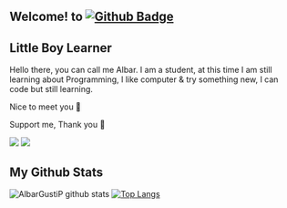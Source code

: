 ## Welcome! to [![Github Badge](https://img.shields.io/badge/-AlbarGusti-black?style=flat&logo=github&logoColor=white&link=https://github.com/Jieyab89/)](https://github.com/Jieyab89)

<h2>Little Boy Learner</h2>
<p align='left'>Hello there, you can call me Albar. I am a student, at this time I am still learning about Programming, I like computer & try something new, I can code but still learning.</p>
Nice to meet you 😬

<p align='left'>Support me,
Thank you 🤙
 
<a href="mailto:agustipamungkas@gmail.com"><img src="https://img.shields.io/badge/-agustipamungkas@gmail.com-D14836?style=flat&logo=Gmail&logoColor=white"/></a>
<a href="https://www.facebook.com/albargusti.pamungkas?mibextid=ZbWKwL"><img src="https://img.shields.io/badge/-@AlbarGusti-1877F2?style=flat&logo=Facebook&logoColor=white"/></a>
 
 ## My Github Stats
  
![AlbarGustiP github stats](https://github-readme-stats.vercel.app/api?username=AlbarGustiP&show_icons=true&theme=tokyonight)
[![Top Langs](https://github-readme-stats.vercel.app/api/top-langs/?username=AlbarGustiP&layout=compact&show_icons=true&theme=tokyonight)](https://github.com/AlbarGustiP)
 
